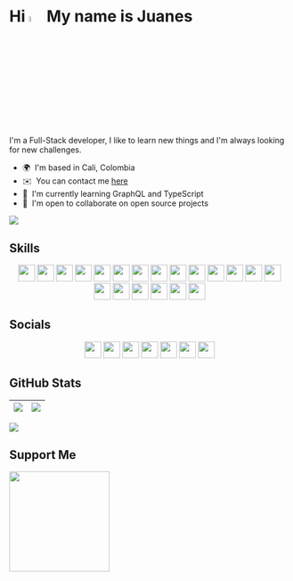 <!-- # Hi 👋 My name is Juanes -->

# Hi <img src="https://media.giphy.com/media/hvRJCLFzcasrR4ia7z/giphy.gif" width="5%" /> My name is Juanes

I'm a Full-Stack developer, I like to learn new things and I'm always looking for new challenges.

-   🌍  I'm based in Cali, Colombia <!-- -   🖥️  See my [Portafolio](http://juanescacha.github.io) -->
-   ✉️  You can contact me [here](mailto:juanescacha@hotmail.com) <!-- -   🚀  I'm currently working on [application-name](http://myapp.com) -->
-   🧠  I'm currently learning GraphQL and TypeScript
-   🤝  I'm open to collaborate on open source projects

<a href="https://spotify-github-profile.vercel.app/api/view?uid=31mxi5kts24htqt7aiwrfqthcf3i&redirect=true">
<picture>
<source srcset="https://spotify-github-profile.vercel.app/api/view?uid=31mxi5kts24htqt7aiwrfqthcf3i&cover_image=false&theme=default&show_offline=false&background_color=121212&bar_color=53b14f&bar_color_cover=false" media="(prefers-color-scheme: light)">
<img src="https://spotify-github-profile.vercel.app/api/view?uid=31mxi5kts24htqt7aiwrfqthcf3i&cover_image=true&theme=novatorem&bar_color=ffffff&bar_color_cover=false&show_offline=false">
</picture>
</a>

## Skills

<div align="center">
<!-- Go -->
<img src="https://img.shields.io/badge/Go-282C34?logo=go&logoColor=00ADD8" height="30" />
<!-- Python -->
<img src="https://img.shields.io/endpoint.svg?url=https://gist.githubusercontent.com/Juanescacha/cb8ff49f53d434d7f7cad2c5df73db1a/raw/b759d83b2849b6ae036a15341c25b3842f31c389/PythonBadge.json" height="30" />
<!-- HTML5 -->
<img src="https://img.shields.io/endpoint.svg?url=https://gist.githubusercontent.com/Juanescacha/bc949d8e48f9c3f69ab180a0acb75ddc/raw/a53a9be59b710718baeb75443baef685b7b120c9/HTML5Badge.json" height="30" />
<!-- CSS3 -->
<img src="https://img.shields.io/endpoint.svg?url=https://gist.githubusercontent.com/Juanescacha/987c260db470d3202ae9803e59f3db5e/raw/ce3f8d033892628cbe77513449f0faf17ea21b8d/CSS3Badge.json" height="30" />
<!-- JavaScript -->
<img src="https://img.shields.io/endpoint.svg?url=https://gist.githubusercontent.com/Juanescacha/19ef3563ce77be936fb477ee77e4fdc2/raw/c8af0984f21b7b67462907a467cd5bb26d13e5c4/JavascriptBadge.json" height="30">
<!-- TypeScript -->
<img src="https://img.shields.io/endpoint.svg?url=https://gist.githubusercontent.com/Juanescacha/cf8becfa3c1217cf3d39156fe645c6ce/raw/174df81e680932dc7a8d9623ed252317cc3fb116/TypescriptBadge.json" height="30" />
<!-- Vite -->
<img src="https://img.shields.io/endpoint.svg?url=https://gist.githubusercontent.com/Juanescacha/4803fdf95acc4cef4b8256ea98d86ceb/raw/629bb4e5b2857579bd39e35e8014758fb06167c6/viteBadge.**json**" height="30" />
<!-- React -->
<img src="https://img.shields.io/badge/React-282C34?logo=react&logoColor=61DAFB" height="30" />
<!-- Redux -->
<img src="https://img.shields.io/badge/Redux-282C34?logo=redux&logoColor=764ABC" height="30" />
<!-- Nodejs -->
<img src="https://img.shields.io/endpoint.svg?url=https://gist.githubusercontent.com/Juanescacha/bfb565fe15c3e3a55bb6340934be0bde/raw/576978d02e46cd10db5c991b12456771f342c3e0/NodejsBadge.json" height="30" />
<!-- Express -->
<img src="https://img.shields.io/badge/Express-282C34?logo=express&logoColor=FFFFFF" height="30" />
<!-- MongoDB -->
<img src="https://img.shields.io/endpoint.svg?url=https://gist.githubusercontent.com/Juanescacha/44687f32191b68d47040f137ed40c0c6/raw/92836b7d5eaa97b53173f26ef9bf28240cf6dbac/MongoDBBadge.json" height="30" />
<!-- PostgreSQL -->
<img src="https://img.shields.io/endpoint.svg?url=https://gist.githubusercontent.com/Juanescacha/c3def1dd495f7a7fc4d3dbb5710a2bbb/raw/8cf2494d791754b7edddbb8f6df5b19ad649c06f/PostgreSQLBadge.json" height="30" />
<!-- Django -->
<img src="https://img.shields.io/badge/Django-282C34?logo=Django&logoColor=44B78B" height="30" />
<!-- GraphQL -->
<img src="https://img.shields.io/badge/GraphQL-282C34?logo=graphql&logoColor=E10098" height="30" />
<!-- Tailwind CSS -->
<img src="https://img.shields.io/badge/Tailwind%20CSS-282C34?logo=tailwind-css&logoColor=38bdf8" height="30" />
<!-- 
Flask
<img src="https://img.shields.io/badge/Flask-282C34?logo=flask" height="30" />
FastAPI
<img src="https://img.shields.io/badge/FastAPI-282C34?logo=fastapi&logoColor=009688" height="30" />
MYSQL
<img src="https://img.shields.io/badge/MySQL-282C34?logo=mysql&logoColor=4479A1" height="30" />
Netlify
<img src="https://img.shields.io/badge/Netlify-282C34?logo=netlify&logoColor=00C7B7" height="30" />
Bootstrap
<img src="https://img.shields.io/badge/Bootstrap-282C34?logo=bootstrap&logoColor=7952B3" height="30" />
JQuery
<img src="https://img.shields.io/badge/JQuery-282C34?logo=jquery&logoColor=0769AD" height="30" />
Material Design
<img src="https://img.shields.io/badge/Material%20Design-282C34?logo=material%20design&logoColor=757575" height="30" />
Material UI
<img src="https://img.shields.io/badge/Material%20UI-282C34?logo=mui&logoColor=007FFF" height="30" />
Vue.js
<img src="https://img.shields.io/badge/Vue.js-282C34?logo=vue.js&logoColor=4FC08D" height="30" />
Angular
<img src="https://img.shields.io/badge/Angular-282C34?logo=angular&logoColor=DD0031" height="30" />
PHP
<img src="https://img.shields.io/badge/PHP-282C34?logo=php&logoColor=777BB4" height="30" />
Spring
<img src="https://img.shields.io/badge/Spring-282C34?logo=spring&logoColor=6DB33F" height="30" />
Ruby
<img src="https://img.shields.io/badge/Ruby-282C34?logo=ruby&logoColor=CC342D" height="30" />
Docker
<img src="https://img.shields.io/badge/Docker-282C34?logo=Docker&logoColor=2496ED" height="30" />
Kubernetes
<img src="https://img.shields.io/badge/Kubernetes-282C34?logo=Kubernetes&logoColor=326CE5" height="30" />
Microsoft Azure
<img src="https://img.shields.io/badge/Azure-282C34?logo=Microsoft%20Azure&logoColor=0078D4" height="30" />
Next.js
<img src="https://img.shields.io/badge/Next.js-282C34?logo=next.js&logoColor=FFFFFF" height="30" />
Amazon AWS
<img src="https://img.shields.io/badge/Amazon%20AWS-282C34?logo=amazon%20aws" height="30" />
Vercel
<img src="https://img.shields.io/badge/Vercel-282C34?logo=vercel" height="30" />
Render
<img src="https://img.shields.io/badge/Render-282C34?logo=render&logoColor=46E3B7" height="30" />
Git
<img src="https://img.shields.io/badge/git-282C34?logo=git&logoColor=F05032" height="30" />
VS Code
<img src="https://img.shields.io/badge/VS%20Code-282C34?logo=visual-studio-code&logoColor=007ACC" height="30" />
-->
<!-- Photoshop -->
<img src="https://img.shields.io/endpoint.svg?url=https://gist.githubusercontent.com/Juanescacha/f983d0698354ede1e88cedde67780f4b/raw/0231f651fe212eb6c8cb7db53d39f7c7d6a071d4/PhotoshopBadge.json" height="30" />
<!-- Illustrator -->
<img src="https://img.shields.io/endpoint.svg?url=https://gist.githubusercontent.com/Juanescacha/b3984faf524291c417d0b92f1ff449b7/raw/31ba901cc116809828b1976be8f3b68f27efc1e2/IllustratorBadge.json" height="30" />
<!-- After Effects -->
<img src="https://img.shields.io/endpoint.svg?url=https://gist.githubusercontent.com/Juanescacha/9aa1e045b30f751aa14285c8391ed98d/raw/48027d7e68f4ad215d1d2247b67dd13aa72c8503/AfterEffectsBadge.json" height="30" />
<!-- Premiere Pro -->
<img src="https://img.shields.io/endpoint.svg?url=https://gist.githubusercontent.com/Juanescacha/50e655a8598d2fac8d86bf5941768f6f/raw/7a97867a1b63ef2049ec7258d530f9b42d4cfc59/PremiereProBadge.json" height="30" />
</div>

## Socials

<div align="center">

[<img src="https://img.shields.io/badge/LinkedIn-0A66C2?logo=linkedin&logoColor=FFF" height="30" />](https://www.linkedin.com/in/juanescacha)
[<img src="https://img.shields.io/badge/Twitter-1DA1F2?logo=twitter&logoColor=FFF" height="30" />](https://twitter.com/juanescacha)
[<img src="https://img.shields.io/badge/Twitch-9146FF?logo=twitch&logoColor=FFF" height="30" />](https://www.twitch.tv/juanescacha_)
[<img src="https://img.shields.io/badge/Discord-7289DA?logo=Discord&logoColor=FFF" height="30" />](https://discord.com/users/736992692277608459)
[<img src="https://img.shields.io/badge/Instagram-E4405F?logo=Instagram&logoColor=FFF" height="30" />](https://www.instagram.com/juanescacha_)
[<img src="https://img.shields.io/badge/Youtube-FF0000?logo=Youtube&logoColor=FFF" height="30" />](https://www.youtube.com/juanescacha)
[<img src="https://img.shields.io/badge/Github-000?logo=Github&logoColor=FFF" height="30" />](https://www.github.com/juanescacha)

</div>

## GitHub Stats

| <img src="https://readmestats.999857.xyz/api?username=juanescacha&show_icons=true&count_private=true&hide_border=true&theme=dark" /> | <img src="https://readmestats.999857.xyz/api/top-langs/?username=juanescacha&langs_count=6&hide_border=true&layout=compact&theme=dark" /> |
| ------------------------------------------------------------------------------------------------------------------------------------ | ----------------------------------------------------------------------------------------------------------------------------------------- |

<img src="https://komarev.com/ghpvc/?username=juanescacha">

## Support Me

<a href="https://www.buymeacoffee.com/Juanescacha">
<img src="https://cdn.buymeacoffee.com/buttons/v2/default-yellow.png" width="180" />
</a>
